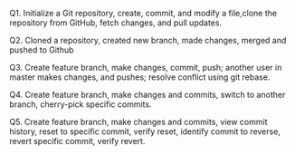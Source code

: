 Q1. Initialize a Git repository, create, commit, and modify a file,clone the repository from GitHub, fetch changes, and pull updates.

Q2. Cloned a repository, created new branch, made changes, merged and pushed to Github

Q3. Create feature branch, make changes, commit, push; another user in master makes changes, and pushes; resolve conflict using git rebase.

Q4. Create feature branch, make changes and commits, switch to another branch, cherry-pick specific commits.

Q5. Create feature branch, make changes and commits, view commit history, reset to specific commit, verify reset, identify commit to reverse, revert specific commit, verify revert.
